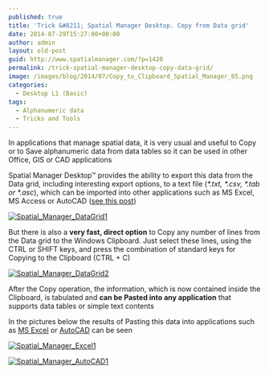 ```yaml
---
published: true
title: 'Trick &#8211; Spatial Manager Desktop. Copy from Data grid'
date: 2014-07-29T15:27:00+00:00
author: admin
layout: old-post
guid: http://www.spatialmanager.com/?p=1420
permalink: /trick-spatial-manager-desktop-copy-data-grid/
image: /images/blog/2014/07/Copy_to_Clipboard_Spatial_Manager_85.png
categories:
  - Desktop L1 (Basic)
tags:
  - Alphanumeric data
  - Tricks and Tools
---
```

In applications that manage spatial data, it is very usual and useful to Copy or to Save alphanumeric data from data tables so it can be used in other Office, GIS or CAD applications<!--more-->

Spatial Manager Desktop™ provides the ability to export this data from the Data grid, including interesting export options, to a text file (_\*.txt, \*.csv, \*.tab or \*.asc_), which can be imported into other applications such as MS Excel, MS Access or AutoCAD (<a title="Export alphanumeric data from spatial tables" href="http://www.spatialmanager.com/export-alphanumeric-data-spatial-tables/" target="_blank" rel="nofollow">see this post</a>)

<a href="/images/blog/2014/07/Spatial_Manager_DataGrid1.png" target="_blank" rel="nofollow"><img src="/images/blog/2014/07/Spatial_Manager_DataGrid1-1024x576.png" alt="Spatial_Manager_DataGrid1" width="625" height="351" srcset="/images/blog/2014/07/Spatial_Manager_DataGrid1-1024x576.png 1024w, /images/blog/2014/07/Spatial_Manager_DataGrid1-300x168.png 300w, /images/blog/2014/07/Spatial_Manager_DataGrid1-624x351.png 624w, /images/blog/2014/07/Spatial_Manager_DataGrid1.png 1280w" sizes="(max-width: 625px) 100vw, 625px" /></a>

But there is also a **very fast, direct option** to Copy any number of lines from the Data grid to the Windows Clipboard. Just select these lines, using the CTRL or SHIFT keys, and press the combination of standard keys for Copying to the Clipboard (CTRL + C)

<a href="/images/blog/2014/07/Spatial_Manager_DataGrid2.png" target="_blank" rel="nofollow"><img src="/images/blog/2014/07/Spatial_Manager_DataGrid2-1024x576.png" alt="Spatial_Manager_DataGrid2" width="625" height="351" srcset="/images/blog/2014/07/Spatial_Manager_DataGrid2-1024x576.png 1024w, /images/blog/2014/07/Spatial_Manager_DataGrid2-300x168.png 300w, /images/blog/2014/07/Spatial_Manager_DataGrid2-624x351.png 624w, /images/blog/2014/07/Spatial_Manager_DataGrid2.png 1280w" sizes="(max-width: 625px) 100vw, 625px" /></a>

After the Copy operation, the information, which is now contained inside the Clipboard, is tabulated and **can be Pasted into any application** that supports data tables or simple text contents

In the pictures below the results of Pasting this data into applications such as <a title="MS Excel page" href="http://office.microsoft.com/en-us/excel/" target="_blank" rel="nofollow">MS Excel</a> or <a title="AutoCAD product page" href="http://www.autodesk.com/products/autocad/overview" target="_blank" rel="nofollow">AutoCAD</a> can be seen

<a href="/images/blog/2014/07/Spatial_Manager_Excel1.png" target="_blank" rel="nofollow"><img src="/images/blog/2014/07/Spatial_Manager_Excel1-1024x576.png" alt="Spatial_Manager_Excel1" width="625" height="351" srcset="/images/blog/2014/07/Spatial_Manager_Excel1-1024x576.png 1024w, /images/blog/2014/07/Spatial_Manager_Excel1-300x168.png 300w, /images/blog/2014/07/Spatial_Manager_Excel1-624x351.png 624w, /images/blog/2014/07/Spatial_Manager_Excel1.png 1280w" sizes="(max-width: 625px) 100vw, 625px" /></a>

<a href="/images/blog/2014/07/Spatial_Manager_AutoCAD1.png" target="_blank" rel="nofollow"><img src="/images/blog/2014/07/Spatial_Manager_AutoCAD1-1024x576.png" alt="Spatial_Manager_AutoCAD1" width="625" height="351" srcset="/images/blog/2014/07/Spatial_Manager_AutoCAD1-1024x576.png 1024w, /images/blog/2014/07/Spatial_Manager_AutoCAD1-300x168.png 300w, /images/blog/2014/07/Spatial_Manager_AutoCAD1-624x351.png 624w, /images/blog/2014/07/Spatial_Manager_AutoCAD1.png 1280w" sizes="(max-width: 625px) 100vw, 625px" /></a>